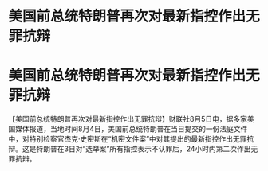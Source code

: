 # 美国前总统特朗普再次对最新指控作出无罪抗辩

# 美国前总统特朗普再次对最新指控作出无罪抗辩

【美国前总统特朗普再次对最新指控作出无罪抗辩】财联社8月5日电，据多家美国媒体报道，当地时间8月4日，美国前总统特朗普在当日提交的一份法庭文件中，对特别检察官杰克·史密斯在“机密文件案”中对其提出的最新指控作出无罪抗辩。这是特朗普在3日对“选举案”所有指控表示不认罪后，24小时内第二次作出无罪抗辩。

